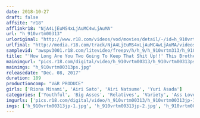 ```yaml
---
date: 2018-10-27
draft: false
affsite: "r18"
afflinkr18: "NjA4LjEuMS4xLjAuMC4wLjAuMA"
url: "h_910vrtm00313"
urloriginal: "http://www.r18.com/videos/vod/movies/detail/-/id=h_910vrtm00313"
urlfinal: "http://media.r18.com/track/NjA4LjEuMS4xLjAuMC4wLjAuMA/videos/vod/movies/detail/-/id=h_910vrtm00313"
samplevid: "awspv3001.r18.com/litevideo/freepv/h/h_9/h_910vrtm313/h_910vrtm313_dmb_w.mp4"
title: "'How Long Are You Two Going To Keep That Shit Up!!' This Brother And Sister Team Are Pretending To Fight, But In Reality They've Developed An Incest Romance Together, And Are Now Living Dangerously, Creampie Fucking Behind Their Parents' Backs 2"
mainimgurl: "pics.r18.com/digital/video/h_910vrtm00313/h_910vrtm00313ps.jpg"
mainimgs: "h_910vrtm00313ps.jpg"
releasedate: "Dec. 08, 2017"
duration: 189
productioncomp: "V&R PRODUCE"
girls: ['Riona Minami', 'Airi Sato', 'Airi Natsume', 'Yuri Asada']
categories: ['Youthful', 'Big Asses', 'Relatives', 'Variety', 'Ass Lover', 'Sister', 'Kiss Kiss', 'Creampie', 'Hi-Def']
imgurls: ['pics.r18.com/digital/video/h_910vrtm00313/h_910vrtm00313jp-1.jpg', 'pics.r18.com/digital/video/h_910vrtm00313/h_910vrtm00313jp-2.jpg', 'pics.r18.com/digital/video/h_910vrtm00313/h_910vrtm00313jp-3.jpg', 'pics.r18.com/digital/video/h_910vrtm00313/h_910vrtm00313jp-4.jpg', 'pics.r18.com/digital/video/h_910vrtm00313/h_910vrtm00313jp-5.jpg', 'pics.r18.com/digital/video/h_910vrtm00313/h_910vrtm00313jp-6.jpg', 'pics.r18.com/digital/video/h_910vrtm00313/h_910vrtm00313jp-7.jpg', 'pics.r18.com/digital/video/h_910vrtm00313/h_910vrtm00313jp-8.jpg', 'pics.r18.com/digital/video/h_910vrtm00313/h_910vrtm00313jp-9.jpg', 'pics.r18.com/digital/video/h_910vrtm00313/h_910vrtm00313jp-10.jpg', 'pics.r18.com/digital/video/h_910vrtm00313/h_910vrtm00313jp-11.jpg', 'pics.r18.com/digital/video/h_910vrtm00313/h_910vrtm00313jp-12.jpg', 'pics.r18.com/digital/video/h_910vrtm00313/h_910vrtm00313jp-13.jpg', 'pics.r18.com/digital/video/h_910vrtm00313/h_910vrtm00313jp-14.jpg', 'pics.r18.com/digital/video/h_910vrtm00313/h_910vrtm00313jp-15.jpg', 'pics.r18.com/digital/video/h_910vrtm00313/h_910vrtm00313jp-16.jpg', 'pics.r18.com/digital/video/h_910vrtm00313/h_910vrtm00313jp-17.jpg', 'pics.r18.com/digital/video/h_910vrtm00313/h_910vrtm00313jp-18.jpg', 'pics.r18.com/digital/video/h_910vrtm00313/h_910vrtm00313jp-19.jpg', 'pics.r18.com/digital/video/h_910vrtm00313/h_910vrtm00313jp-20.jpg']
imgs: ['h_910vrtm00313jp-1.jpg', 'h_910vrtm00313jp-2.jpg', 'h_910vrtm00313jp-3.jpg', 'h_910vrtm00313jp-4.jpg', 'h_910vrtm00313jp-5.jpg', 'h_910vrtm00313jp-6.jpg', 'h_910vrtm00313jp-7.jpg', 'h_910vrtm00313jp-8.jpg', 'h_910vrtm00313jp-9.jpg', 'h_910vrtm00313jp-10.jpg', 'h_910vrtm00313jp-11.jpg', 'h_910vrtm00313jp-12.jpg', 'h_910vrtm00313jp-13.jpg', 'h_910vrtm00313jp-14.jpg', 'h_910vrtm00313jp-15.jpg', 'h_910vrtm00313jp-16.jpg', 'h_910vrtm00313jp-17.jpg', 'h_910vrtm00313jp-18.jpg', 'h_910vrtm00313jp-19.jpg', 'h_910vrtm00313jp-20.jpg']
---
```

